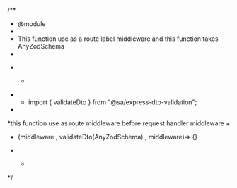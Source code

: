 /**

* @module
*
* This function use as a route label middleware and this function takes AnyZodSchema
*

+
  * ```ts
+
  * import { validateDto } from "@sa/express-dto-validation";

+
*this function use as route middleware before request handler middleware
+
  * (middleware , validateDto(AnyZodSchema) , middleware)=> {}
+
  * ```

*/